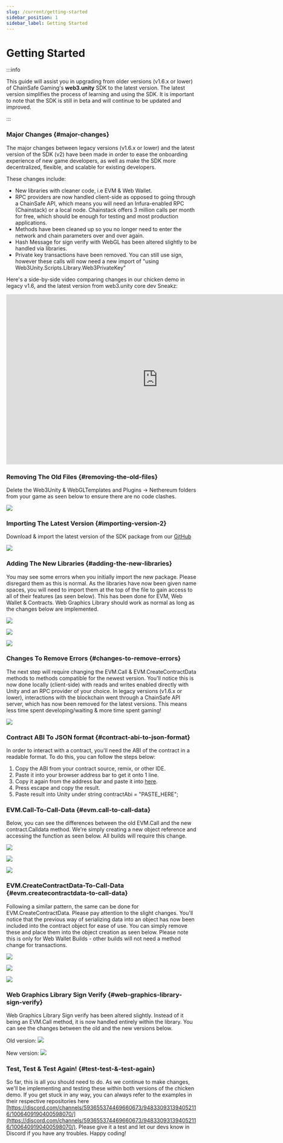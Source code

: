 ```yaml
---
slug: /current/getting-started
sidebar_position: 1
sidebar_label: Getting Started
---
```



# Getting Started

:::info

This guide will assist you in upgrading from older versions (v1.6.x or lower) of ChainSafe Gaming's **web3.unity** SDK to the latest version. The latest version simplifies the process of learning and using the SDK. It is important to note that the SDK is still in beta and will continue to be updated and improved.

:::

### Major Changes {#major-changes}

The major changes between legacy versions (v1.6.x or lower) and the latest version of the SDK (v2) have been made in order to ease the onboarding experience of new game developers, as well as make the SDK more decentralized, flexible, and scalable for existing developers. 

These changes include:
* New libraries with cleaner code, i.e EVM & Web Wallet.
* RPC providers are now handled client-side as opposed to going through a ChainSafe API, which means you will need an Infura-enabled RPC (Chainstack) or a local node. Chainstack offers 3 million calls per month for free, which should be enough for testing and most production applications.
* Methods have been cleaned up so you no longer need to enter the network and chain parameters over and over again.
* Hash Message for sign verify with WebGL has been altered slightly to be handled via libraries.
* Private key transactions have been removed. You can still use sign, however these calls will now need a new import of "using Web3Unity.Scripts.Library.Web3PrivateKey"

Here's a side-by-side video comparing changes in our chicken demo in legacy v1.6, and the latest version from web3.unity core dev Sneakz:
<iframe width="800" height="450" src="https://www.youtube.com/embed/V7R8_3XvBEo?list=PLPn3rQCo3XrP6kFaurgMfMQBsyppYBhqW" title="A Side-By-Side Code Comparison Between v1.6.x and v2 Of web3.unity Using The Chicken Demo!" frameborder="0" allow="accelerometer; autoplay; clipboard-write; encrypted-media; gyroscope; picture-in-picture; web-share" allowfullscreen></iframe>

### Removing The Old Files {#removing-the-old-files}

Delete the Web3Unity & WebGLTemplates and Plugins -> Nethereum folders from your game as seen below to ensure there are no code clashes.

![](v2Assets/v2DeletePreviousSDKFiles.png)

### Importing The Latest Version {#importing-version-2}

Download & import the latest version of the SDK package from our [GitHub](https://github.com/ChainSafe/Gaming_SDK_V2/releases/)

![](v2Assets/v2installv2unitypackage.png)

### Adding The New Libraries {#adding-the-new-libraries}

You may see some errors when you initially import the new package. Please disregard them as this is normal. As the libraries have now been given name spaces, you will need to import them at the top of the file to gain access to all of their features (as seen below). This has been done for EVM, Web Wallet & Contracts. Web Graphics Library should work as normal as long as the changes below are implemented.

![](v2Assets/v2importevmlib.png)

![](v2Assets/v2web3walleterror.png)

![](v2Assets/v2web3walletlibimport.png)


### Changes To Remove Errors {#changes-to-remove-errors}

The next step will require changing the EVM.Call & EVM.CreateContractData methods to methods compatible for the newest version. You'll notice this is now done locally (client-side) with reads and writes enabled directly with Unity and an RPC provider of your choice. In legacy versions (v1.6.x or lower), interactions with the blockchain went through a ChainSafe API server, which has now been removed for the latest versions. This means less time spent developing/waiting & more time spent gaming!

![](v2Assets/v2InstallErrors.png)

### Contract ABI To JSON format {#contract-abi-to-json-format}
In order to interact with a contract, you'll need the ABI of the contract in a readable format. To do this, you can follow the steps below:

1. Copy the ABI from your contract source, remix, or other IDE.
2. Paste it into your browser address bar to get it onto 1 line.
3. Copy it again from the address bar and paste it into [here](https://codebeautify.org/csharp-escape-unescape).
4. Press escape and copy the result.
5. Paste result into Unity under string contractAbi = "PASTE_HERE";

### EVM.Call-To-Call-Data {#evm.call-to-call-data}

Below, you can see the differences between the old EVM.Call and the new contract.Calldata method. We're simply creating a new object reference and accessing the function as seen below. All builds will require this change.

![](v2Assets/v2importcontractslib.png)

![](v2Assets/v2evmcallold.png)

![](v2Assets/v2evmcallnew.png)

### EVM.CreateContractData-To-Call-Data {#evm.createcontractdata-to-call-data}

Following a similar pattern, the same can be done for EVM.CreateContractData. Please pay attention to the slight changes. You'll notice that the previous way of serializing data into an object has now been included into the contract object for ease of use. You can simply remove these and place them into the object creation as seen below. Please note this is only for Web Wallet Builds - other builds will not need a method change for transactions.

![](v2Assets/v2importcontractslib.png)

![](v2Assets/v2createcontractdataold.png)

![](v2Assets/v2createcontractdatanew.png)

### Web Graphics Library Sign Verify {#web-graphics-library-sign-verify}

Web Graphics Library Sign verify has been altered slightly. Instead of it being an EVM.Call method, it is now handled entirely within the library. You can see the changes between the old and the new versions below.

Old version:
![](v2Assets/v2webglsignverifyold.png)

New version:
![](v2Assets/v2webglsignverifynew.png)

### Test, Test & Test Again! {#test-test-&-test-again}
So far, this is all you should need to do. As we continue to make changes, we'll be implementing and testing these within both versions of the chicken demo. If you get stuck in any way, you can always refer to the examples in their respective repositories here [https://discord.com/channels/593655374469660673/948330931394052116/1006409190400598070/](https://discord.com/channels/593655374469660673/948330931394052116/1006409190400598070/). Please give it a test and let our devs know in Discord if you have any troubles. Happy coding!